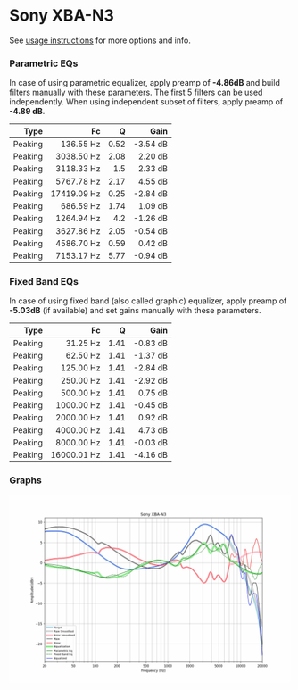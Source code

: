 # Sony XBA-N3
See [usage instructions](https://github.com/jaakkopasanen/AutoEq#usage) for more options and info.

### Parametric EQs
In case of using parametric equalizer, apply preamp of **-4.86dB** and build filters manually
with these parameters. The first 5 filters can be used independently.
When using independent subset of filters, apply preamp of **-4.89 dB**.

| Type    | Fc          |    Q | Gain     |
|--------:|------------:|-----:|---------:|
| Peaking | 136.55 Hz   | 0.52 | -3.54 dB |
| Peaking | 3038.50 Hz  | 2.08 | 2.20 dB  |
| Peaking | 3118.33 Hz  | 1.5  | 2.33 dB  |
| Peaking | 5767.78 Hz  | 2.17 | 4.55 dB  |
| Peaking | 17419.09 Hz | 0.25 | -2.84 dB |
| Peaking | 686.59 Hz   | 1.74 | 1.09 dB  |
| Peaking | 1264.94 Hz  | 4.2  | -1.26 dB |
| Peaking | 3627.86 Hz  | 2.05 | -0.54 dB |
| Peaking | 4586.70 Hz  | 0.59 | 0.42 dB  |
| Peaking | 7153.17 Hz  | 5.77 | -0.94 dB |

### Fixed Band EQs
In case of using fixed band (also called graphic) equalizer, apply preamp of **-5.03dB**
(if available) and set gains manually with these parameters.

| Type    | Fc          |    Q | Gain     |
|--------:|------------:|-----:|---------:|
| Peaking | 31.25 Hz    | 1.41 | -0.83 dB |
| Peaking | 62.50 Hz    | 1.41 | -1.37 dB |
| Peaking | 125.00 Hz   | 1.41 | -2.84 dB |
| Peaking | 250.00 Hz   | 1.41 | -2.92 dB |
| Peaking | 500.00 Hz   | 1.41 | 0.75 dB  |
| Peaking | 1000.00 Hz  | 1.41 | -0.45 dB |
| Peaking | 2000.00 Hz  | 1.41 | 0.92 dB  |
| Peaking | 4000.00 Hz  | 1.41 | 4.73 dB  |
| Peaking | 8000.00 Hz  | 1.41 | -0.03 dB |
| Peaking | 16000.01 Hz | 1.41 | -4.16 dB |

### Graphs
![](./Sony%20XBA-N3.png)